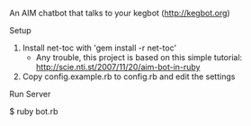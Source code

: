 An AIM chatbot that talks to your kegbot (http://kegbot.org)

Setup

1. Install net-toc with 'gem install -r net-toc'
	* Any trouble, this project is based on this simple tutorial: http://scie.nti.st/2007/11/20/aim-bot-in-ruby
2. Copy config.example.rb to config.rb and edit the settings

Run Server

$ ruby bot.rb